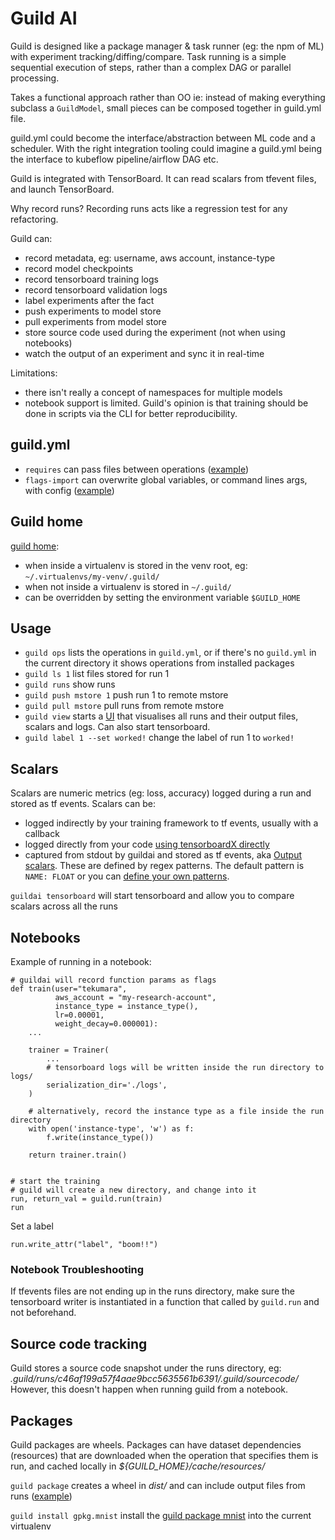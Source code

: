 # Guild AI

Guild is designed like a package manager & task runner (eg: the npm of ML) with experiment tracking/diffing/compare. Task running is a simple sequential execution of steps, rather than a complex DAG or parallel processing.

Takes a functional approach rather than OO ie: instead of making everything subclass a `GuildModel`, small pieces can be composed together in guild.yml file.

guild.yml could become the interface/abstraction between ML code and a scheduler. With the right integration tooling could imagine a guild.yml being the interface to kubeflow pipeline/airflow DAG etc.

Guild is integrated with TensorBoard. It can read scalars from tfevent files, and launch TensorBoard.

Why record runs? Recording runs acts like a regression test for any refactoring.

Guild can:
* record metadata, eg: username, aws account, instance-type
* record model checkpoints
* record tensorboard training logs
* record tensorboard validation logs
* label experiments after the fact
* push experiments to model store
* pull experiments from model store
* store source code used during the experiment (not when using notebooks)
* watch the output of an experiment and sync it in real-time

Limitations:
* there isn't really a concept of namespaces for multiple models
* notebook support is limited. Guild's opinion is that training should be done in scripts via the CLI for better reproducibility.

## guild.yml

* `requires` can pass files between operations ([example](https://github.com/guildai/guildai/tree/master/examples/hello))
* `flags-import` can overwrite global variables, or command lines args, with config ([example](https://github.com/guildai/guildai/tree/master/examples/hello))

## Guild home

[guild home](https://guild.ai/docs/reference/guild-home/):
* when inside a virtualenv is stored in the venv root, eg: `~/.virtualenvs/my-venv/.guild/`
* when not inside a virtualenv is stored in `~/.guild/`
* can be overridden by setting the environment variable `$GUILD_HOME`

## Usage

* `guild ops` lists the operations in `guild.yml`, or if there's no `guild.yml` in the current directory it shows operations from installed packages
* `guild ls 1` list files stored for run 1
* `guild runs` show runs
* `guild push mstore 1` push run 1 to remote mstore
* `guild pull mstore` pull runs from remote mstore
* `guild view` starts a [UI](
https://guild.ai/docs/tools/guild-view/) that visualises all runs and their output files, scalars and logs. Can also start tensorboard.
* `guild label 1 --set worked!` change the label of run 1 to `worked!`

## Scalars

Scalars are numeric metrics (eg: loss, accuracy) logged during a run and stored as tf events. Scalars can be:
* logged indirectly by your training framework to tf events, usually with a callback
* logged directly from your code [using tensorboardX directly](https://github.com/guildai/guildai/blob/18948a3008dfda5e638651f0e2466ee05bf09a64/examples/scalars/train_with_tensorboardX.py)
* captured from stdout by guildai and stored as tf events, aka [Output scalars](https://www-pre.guild.ai/scalars/). These are defined by regex patterns. The default pattern is `NAME: FLOAT` or you can [define your own patterns](https://github.com/guildai/guildai/tree/18948a3008dfda5e638651f0e2466ee05bf09a64/examples/scalars).

`guildai tensorboard` will start tensorboard and allow you to compare scalars across all the runs

## Notebooks

Example of running in a notebook:
```
# guildai will record function params as flags
def train(user="tekumara", 
          aws_account = "my-research-account", 
          instance_type = instance_type(),
          lr=0.00001, 
          weight_decay=0.000001):    
    ...

    trainer = Trainer(
        ...
        # tensorboard logs will be written inside the run directory to logs/
        serialization_dir='./logs',
    )
    
    # alternatively, record the instance type as a file inside the run directory
    with open('instance-type', 'w') as f:
        f.write(instance_type())
        
    return trainer.train()


# start the training
# guild will create a new directory, and change into it
run, return_val = guild.run(train)
run
```

Set a label
```
run.write_attr("label", "boom!!")
```

### Notebook Troubleshooting

If tfevents files are not ending up in the runs directory, make sure the tensorboard writer is instantiated in a function that called by `guild.run` and not beforehand.

## Source code tracking

Guild stores a source code snapshot under the runs directory, eg: *.guild/runs/c46af199a57f4aae9bcc5635561b6391/.guild/sourcecode/*  
However, this doesn't happen when running guild from a notebook.

## Packages

Guild packages are wheels. Packages can have dataset dependencies (resources) that are downloaded when the operation that specifies them is run, and cached locally in *${GUILD_HOME}/cache/resources/* 

`guild package` creates a wheel in *dist/* and can include output files from runs ([example](https://github.com/guildai/guildai/tree/master/examples/package))

`guild install gpkg.mnist` install the [guild package mnist](https://github.com/guildai/packages/tree/master/gpkg/mnist) into the current virtualenv